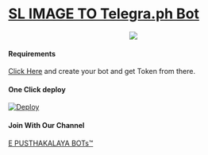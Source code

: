 # [SL IMAGE TO Telegra.ph Bot](http://t.me/slimagetotelegraphbot)
<p align="center">
  <img src="https://telegra.ph/file/4f285f20b8c1294858d00.jpg">
</p>


#### Requirements

[Click Here](https://t.me/botfather) and create your bot and get Token from there.


#### One Click deploy

[![Deploy](https://www.herokucdn.com/deploy/button.svg)](https://heroku.com/deploy)

#### Join With Our Channel

[E PUSTHAKALAYA BOTs™](https://t.me/epusthakalaya_bots)
